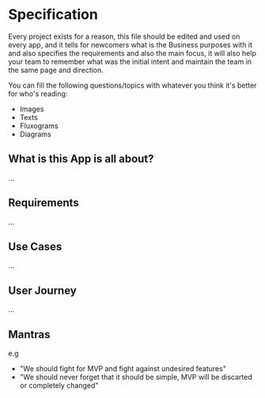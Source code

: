 # Specification

Every project exists for a reason, this file should be edited and used on every app, and it tells for newcomers what is the Business purposes with it and also specifies the requirements and also the main focus, it will also help your team to remember what was the initial intent and maintain the team in the same page and direction.

You can fill the following questions/topics with whatever you think it's better for who's reading:

- Images 
- Texts 
- Fluxograms
- Diagrams


## What is this App is all about?
...

## Requirements
...

## Use Cases
...

## User Journey
...

## Mantras
e.g 
- "We should fight for MVP and fight against undesired features"
- "We should never forget that it should be simple, MVP will be discarted or completely changed"
